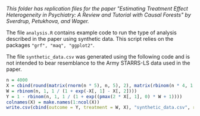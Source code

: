 _This folder has replication files for the paper "Estimating Treatment Effect Heterogeneity in Psychiatry: A Review and Tutorial with Causal Forests" by Sverdrup, Petukhova, and Wager._

The file `analysis.R` contains example code to run the type of analysis described in the paper using synthetic data. This script relies on the packages `"grf", "maq", "ggplot2"`.

The file `synthetic_data.csv` was generated using the following code and is not intended to bear resemblance to the Army STARRS-LS data used in the paper.

```R
n = 4000
X = cbind(round(matrix(rnorm(n * 5), n, 5), 2), matrix(rbinom(n * 4, 1, 0.5), n, 4))
W = rbinom(n, 1, 1 / (1 + exp(-X[, 1] - X[, 2])))
Y = 1 - rbinom(n, 1, 1 / (1 + exp((pmax(2 * X[, 1], 0) * W + 1))))
colnames(X) = make.names(1:ncol(X))
write.csv(cbind(outcome = Y, treatment = W, X), "synthetic_data.csv", row.names = FALSE)
```
